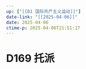 ```yaml
---
up: ["[[D1 国际共产主义运动]]"]
date-link: "[[2025-04-06]]"
date: 2025-04-06
ctime-p: 2025-04-06T21:51:17
---
```


# D169 托派
